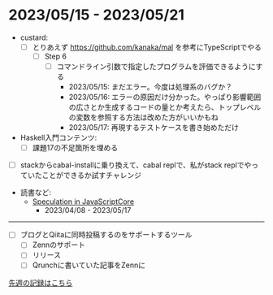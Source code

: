 # 2023/05/15 - 2023/05/21

- custard:
    - [ ] とりあえず <https://github.com/kanaka/mal> を参考にTypeScriptでやる
        - [ ] Step 6
            - [ ] コマンドライン引数で指定したプログラムを評価できるようにする
                - 2023/05/15: まだエラー。今度は処理系のバグか？
                - 2023/05/16: エラーの原因だけ分かった。やっぱり影響範囲の広さとか生成するコードの量とか考えたら、トップレベルの変数を参照する方法は改めた方がいいかもね
                - 2023/05/17: 再現するテストケースを書き始めただけ
- Haskell入門コンテンツ:
    - [ ] 課題17の不足箇所を埋める
- [ ] stackからcabal-installに乗り換えて、cabal replで、私がstack replでやっていたことができるか試すチャレンジ
- 読書など:
    - [Speculation in JavaScriptCore](https://webkit.org/blog/10308/speculation-in-javascriptcore/)
        - 2023/04/08 - 2023/05/17

------

- [ ] ブログとQiitaに同時投稿するのをサポートするツール
    - [ ] Zennのサポート
    - [ ] リリース
    - [ ] Qrunchに書いていた記事をZennに

[先週の記録はこちら](https://github.com/igrep/daily-commits/blob/94cddbb57580ca28606bf2f0fe726abc711ba196/yesterday.md)
